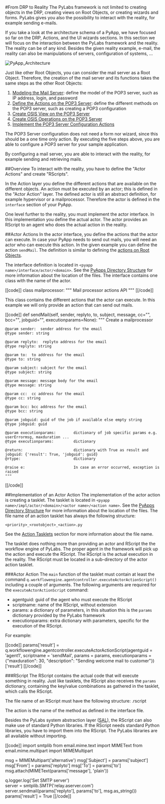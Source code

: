 [imgPyAppArch]: images/images50/pyapps/PyApp_Architecture.png
[model]: /pylabsdoc/#/PyLabs50/Modeling
[actions]: /pylabsdoc/#/PyLabs50/Action
[osisview]: /pylabsdoc/#/PyLabs50/OsisViews
[osisoperations]: /pylabsdoc/#/PyLabs50/OsisOperations
[actiontasklet]: /pylabsdoc/#/PyLabs50/ActionTasklet
[pyappdir]: /pylabsdoc/#/PyLabs50/Sampleapp
[SAL]: /pylabsdoc/#/PyLabs50/Architecture



#From DRP to Reality
The PyLabs framework is not limited to creating objects in the DRP, creating views on Root Objects, or creating wizards and forms. PyLabs gives you also the possibility to interact with the reality, for example sending e-mails.

If you take a look at the architecture schema of a PyApp, we have focused so far on the  DRP, Actions, and the UI wizards sections. In this section we will focus on the interaction between the PyLabs framework and the reality. The reality can be of any kind. Besides the given reality example, e-mail, the reality can also be manipulations of servers, configuration of systems, ...

![PyApp_Architecture][imgPyAppArch]

Just like other Root Objects, you can consider the mail server as a Root Object. Therefore, the creation of the mail server and its functions takes the same steps as the other Root Objects:

1. [Modeling the Mail Server][model]: define the model of the POP3 server, such as IP address, login, and password
2. [Define the Actions on the POP3 Server][actions]: define the different methods on the POP3 server, such as creating a POP3 configuration
3. [Create OSIS View on the POP3 Server][osisview]
4. [Create OSIS Operations on the POP3 Server][osisoperations]
5. [Implement the POP3 Server Configuration Actions][actiontasklet]

The POP3 Server configuration does not need a form nor wizard, since this should be a one time only action. 
By executing the five steps above, you are able to configure a POP3 server for your sample application.

By configuring a mail server, you are able to interact with the reality, for example sending and retrieving mails.


##Overview
To interact with the reality, you have to define the "Actor Actions" and create "RScripts".

In the Action layer you define the different actions that are available on the different objects. An action must be executed by an actor; this is defined in the "Actor Action" layer. The defined actor is still an abstract definition, for example hypervisor or a mailprocessor. Therefore the actor is defined in the `interface` section of your PyApp.

One level further to the reality, you must implement the actor interface. In this implementation you define the actual actor. The actor provides an RScript to an agent who does the actual action in the reality.


##Actor Actions
In the actor interface, you define the actions that the actor can execute. In case your PyApp needs to send out mails, you will need an actor who can execute this action.
In the given example you can define the action `sendMail`. The definition is similar to defining the [actions on Root Objects][actions].

The interface definition is located in `<pyapp name>/interface/actor/<domain>`. See the [PyApps Directory Structure][pyappdir] for more information about the location of the files. The interface contains one class with the name of the actor.

[[code]]
class mailprocessor:
    """
    Mail processor actions API
    """
[[/code]]    

This class contains the different actions that the actor can execute. In this example we will only provide an action that can send out mails.

[[code]]
def sendMail(self, sender, replyto, to, subject, message, cc="", bcc="", jobguid="", executionparams=None):
    """
    Create a mailprocessor

    @param sender:  sender address for the email
    @type sender: string

    @param replyto:  replyto address for the email
    @type replyto: string
 
    @param to:  to address for the email
    @type to: string

    @param subject: subject for the email
    @type subject: string

    @param message: message body for the email
    @type message: string

    @param cc:  cc address for the email
    @type cc: string

    @param bcc: bcc address for the email
    @type bcc: string
 
    @param jobguid: guid of the job if available else empty string
    @type jobguid: guid
        
    @param executionparams:        dictionary of job specific params e.g. userErrormsg, maxduration ...
    @type executionparams:         dictionary
 
    @return:                       dictionary with True as result and jobguid: {'result': True, 'jobguid': guid}
    @rtype:                        dictionary
 
    @raise e:                      In case an error occurred, exception is raised
    """
[[/code]]    


##Implementation of an Actor Action
The implementation of the actor action is creating a tasklet. The tasklet is located in `<pyapp name>/impl/actor/<domain>/<actor name>/<action name>`. See the [PyApps Directory Structure](/sampleapp/#/pyappsdoc/sampleapp) for more information about the location of the files. The file name of an action tasklet has always the following structure:

`<priority>_<rootobject>_<action>.py`

See the [Action Tasklets](actiontasklet) section for more information about the file name.

The tasklet does nothing more than providing an actor and RScript the the workflow engine of PyLabs. The proper agent in the framework will pick up the action and execute the RScript. The RScript is the actual execution in the reality.
The RScript must be located in a sub-directory of the actor action tasklet.


###Actor Action
The `main` function of the tasklet must contain at least the command `q.workflowengine.agentcontroller.executeActorActionScript()` including a couple of arguments.
The following arguments are required for the `executeActorActionScript` command:

* agentguid: guid of the agent who must execute the RScript
* scriptname: name of the RScript, without extension
* params: a dictionary of parameters, in this situation this is the `params` dictionary provided by the PyLabs framework
* executionparams: extra dictionary with parameters, specific for the execution of the RScript.

For example:

[[code]]
params['result'] = q.workflowengine.agentcontroller.executeActorActionScript(agentguid       = 'agent1', 
                                                                             scriptname      = 'sendMail', 
                                                                             params          = params, 
                                                                             executionparams = {"maxduration": 30, "description": "Sending welcome mail to customer"})['result']
[[/code]]                                                                             


###RScript
The RScript contains the actual code that will execute something in reality. Just like tasklets, the RScript also receives the `params` dictionary, containing the key/value combinations as gathered in the tasklet, which calls the RScript.

The file name of an RScript must have the following structure:
    <action>.rscript

The action is the name of the method as defined in the interface file. 

Besides the PyLabs system abstraction layer ([SAL][]), the RScript can also make use of standard Python libraries. If the RScript needs standard Python libraries, you have to import them into the RScript. The PyLabs libraries are all available without importing.

[[code]]
import smtplib
from email.mime.text import MIMEText
from email.mime.multipart import MIMEMultipart

msg = MIMEMultipart('alternative')
msg['Subject'] = params['subject']
msg['From'] = params['replyto']
msg['To'] = params['to']
msg.attach(MIMEText(params['message'], 'plain'))

q.logger.log('Set SMTP server')    
server = smtplib.SMTP('relay.aserver.com')
server.sendmail(params['replyto'], params['to'], msg.as_string())
params['result'] = True
[[/code]]

